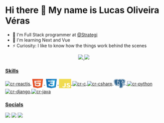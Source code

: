 # Hi there 👋 My name is Lucas Oliveira Véras

- 🔭 I'm Full Stack programmer at  <a href="https://www.linkedin.com/company/strategi-consultoria/">@Strategi</a>
- 🧠 I'm learning Next and Vue
- ⚡ Curiosity: I like to know how the things work behind the scenes

<div align="center">
  <a href="https://github.com/Lucas-Veras">
  <img height="180em" src="https://github-readme-stats.vercel.app/api?username=Lucas-Veras&show_icons=true&theme=dracula&include_all_commits=true&count_private=true"/>
  <img height="180em" src="https://github-readme-stats.vercel.app/api/top-langs/?username=Lucas-Veras&layout=compact&langs_count=7&theme=dracula"/>
</div>

  ### Skills
 <div style="display: inline_block">
   <img align="center" alt="cr-reactjs" height="30" width="40" src="https://cdn.jsdelivr.net/gh/devicons/devicon/icons/react/react-original.svg" />
   <img align="center" alt="cr-HTML" height="30" width="40" src="https://raw.githubusercontent.com/devicons/devicon/master/icons/html5/html5-original.svg">
   <img align="center" alt="cr-CSS" height="30" width="40" src="https://raw.githubusercontent.com/devicons/devicon/master/icons/css3/css3-original.svg">
   <img align="center" alt="cr-javascript" height="30" width="40" src="https://raw.githubusercontent.com/devicons/devicon/master/icons/javascript/javascript-plain.svg"> 
   <img align="center" alt="cr-c" height="30" width="40" src="https://cdn.jsdelivr.net/gh/devicons/devicon/icons/c/c-original.svg" />        
   <img align="center" alt="cr-csharp" height="30" width="40" src="https://cdn.jsdelivr.net/gh/devicons/devicon/icons/csharp/csharp-original.svg" />
   <img align="center" alt="cr-postgresql" height="30" width="40" src="https://raw.githubusercontent.com/devicons/devicon/master/icons/postgresql/postgresql-plain.svg">
   <img align="center" alt="cr-python" height="30" width="40"  src="https://cdn.jsdelivr.net/gh/devicons/devicon/icons/python/python-original.svg" />
   <img align="center" alt="cr-django" height="30" width="40" src="https://cdn.jsdelivr.net/gh/devicons/devicon/icons/django/django-plain.svg" />
   <img align="center" alt="cr-java" height="30" width="40" src="https://cdn.jsdelivr.net/gh/devicons/devicon/icons/java/java-original.svg" />
</div>

  ### Socials

<div>
  <a href="https://instagram.com/lucasv.dev/" target="_blank"><img src="https://img.shields.io/badge/-Instagram-%23E4405F?style=for-the-badge&logo=instagram&logoColor=white" target="_blank"></a>
  <a href = "mailto:verasluca00@gail.com"><img src="https://img.shields.io/badge/Gmail-D14836?style=for-the-badge&logo=gmail&logoColor=white" target="_blank"></a>
  <a href="https://www.linkedin.com/in/lucas-oliveira15" target="_blank"><img src="https://img.shields.io/badge/-LinkedIn-%230077B5?style=for-the-badge&logo=linkedin&logoColor=white" target="_blank"></a>   
</div>
<!--
**Lucas-Veras/Lucas-Veras** is a ✨ _special_ ✨ repository because its `README.md` (this file) appears on your GitHub profile.

Here are some ideas to get you started:

- 🔭 I’m currently working on ...
- 🌱 I’m currently learning ...
- 👯 I’m looking to collaborate on ...
- 🤔 I’m looking for help with ...
- 💬 Ask me about ...
- 📫 How to reach me: ...
- 😄 Pronouns: ...
- ⚡ Fun fact: ...
-->

